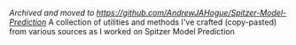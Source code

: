 *Archived and moved to https://github.com/AndrewJAHogue/Spitzer-Model-Prediction*
A collection of utilities and methods I've crafted (copy-pasted) from various sources as I worked on Spitzer Model Prediction
